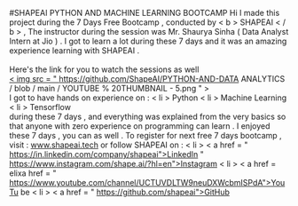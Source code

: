 #SHAPEAI PYTHON AND MACHINE LEARNING BOOTCAMP
Hi I made this project during the 7 Days Free Bootcamp , conducted by < b > SHAPEAI
< / b > ,
The instructor during the session was Mr. Shaurya Sinha ( Data Analyst Intern at Jio ) . I got to
learn a lot during these 7 days and it was an amazing experience learning with SHAPEAI .
<br> <br> Here's the link for you to watch the sessions as well <br>
<a href="https://www.youtube.com/playlist?list=PL7z18TDRnbulNEA-59W7wwgCWEBLE0D6h"> < img src = " https://github.com/ShapeAI/PYTHON-AND-DATA
ANALYTICS / blob / main / YOUTUBE % 20THUMBNAIL - 5.png " > </a>
<br> I got to have hands on experience on :
< li > Python
< li > Machine Learning
< li > Tensorflow
<br> during these 7 days , and everything was explained from the very basics so that
anyone with zero experience on programming can learn .
I enjoyed these 7 days , you can as well . To register for next free 7 days bootcamp , visit :
<a href="https://www.shapeai.tech"> www.shapeai.tech </a>
or follow SHAPEAI on :
< li > < a href =
" https://in.linkedin.com/company/shapeai">LinkedIn </a>
" https://www.instagram.com/shape.ai/?hl=en">Instagram </a>
< li > < a href =
elixa
href =
" https://www.youtube.com/channel/UCTUVDLTW9neuDXWcbmISPdA">YouTu
be </a>
< li > < a href =
" https://github.com/shapeai">GitHub </a>
